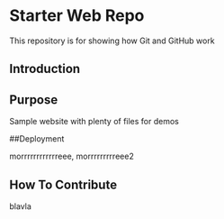 # Starter Web Repo

This repository is for showing how Git and GitHub work

## Introduction

## Purpose

Sample website with plenty of files for demos

##Deployment

morrrrrrrrrrrreee, morrrrrrrrreee2

## How To Contribute
blavla